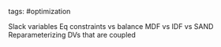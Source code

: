 tags: #optimization

Slack variables
Eq constraints vs balance
MDF vs IDF vs SAND
Reparameterizing DVs that are coupled